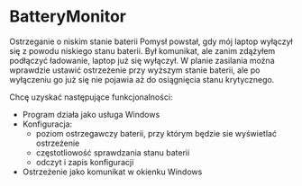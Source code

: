 # BatteryMonitor
Ostrzeganie o niskim stanie baterii
Pomysł powstał, gdy mój laptop wyłączył się z powodu niskiego stanu baterii.
Był komunikat, ale zanim zdążyłem podłączyć ładowanie, laptop już się wyłączył.
W planie zasilania można wprawdzie ustawić ostrzeżenie przy wyższym stanie baterii,
ale po wyłączeniu go już się nie pojawia aż do osiągnięcia stanu krytycznego.

Chcę uzyskać następujące funkcjonalności:

- Program działa jako usługa Windows 
- Konfiguracja:
  -   poziom ostrzegawczy baterii, przy którym będzie sie wyświetlać ostrzeżenie
  -   częstotliowość sprawdzania stanu baterii
  -   odczyt i zapis konfiguracji
- Ostrzeżenie jako komunikat w okienku Windows
